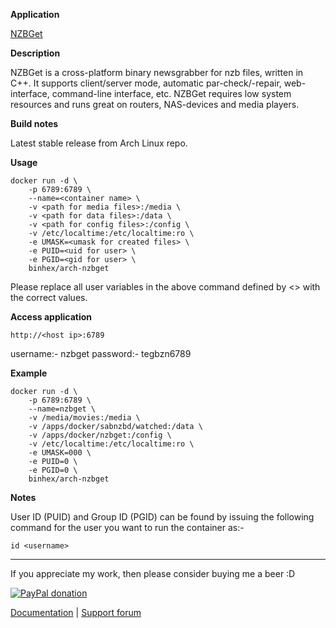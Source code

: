 **Application**

[NZBGet](http://nzbget.net/)

**Description**

NZBGet is a cross-platform binary newsgrabber for nzb files, written in C++. It supports client/server mode, automatic par-check/-repair, web-interface, command-line interface, etc. NZBGet requires low system resources and runs great on routers, NAS-devices and media players.

**Build notes**

Latest stable release from Arch Linux repo.

**Usage**
```
docker run -d \
    -p 6789:6789 \
    --name=<container name> \
    -v <path for media files>:/media \
    -v <path for data files>:/data \
    -v <path for config files>:/config \
    -v /etc/localtime:/etc/localtime:ro \
    -e UMASK=<umask for created files> \
    -e PUID=<uid for user> \
    -e PGID=<gid for user> \
    binhex/arch-nzbget
```

Please replace all user variables in the above command defined by <> with the correct values.

**Access application**

`http://<host ip>:6789`

username:- nzbget
password:- tegbzn6789

**Example**
```
docker run -d \
    -p 6789:6789 \
    --name=nzbget \
    -v /media/movies:/media \
    -v /apps/docker/sabnzbd/watched:/data \
    -v /apps/docker/nzbget:/config \
    -v /etc/localtime:/etc/localtime:ro \
    -e UMASK=000 \
    -e PUID=0 \
    -e PGID=0 \
    binhex/arch-nzbget
```

**Notes**

User ID (PUID) and Group ID (PGID) can be found by issuing the following command for the user you want to run the container as:-

```
id <username>
```
___
If you appreciate my work, then please consider buying me a beer  :D

[![PayPal donation](https://www.paypal.com/en_US/i/btn/btn_donate_SM.gif)](https://www.paypal.com/cgi-bin/webscr?cmd=_s-xclick&hosted_button_id=MM5E27UX6AUU4)

[Documentation](https://github.com/binhex/documentation) | [Support forum](http://lime-technology.com/forum/index.php?topic=45843.0)